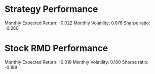 # Strategy Performance
Monthly Expected Return: -0.022
Monthly Volatility: 0.078
Sharpe ratio: -0.280
# Stock RMD Performance
Monthly Expected Return: -0.019
Monthly Volatility: 0.100
Sharpe ratio: -0.188
